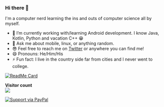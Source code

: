 ### Hi there 👋

I'm a computer nerd learning the ins and outs of computer science all by myself.

- 🔭 I’m currently working with/learning Android development. I know Java, Kotlin, Python and vacation C++ 😁
- 💬 Ask me about mobile, linux, or anything random.
- 😎 Feel free to reach me on [Twitter](https://twitter.com/Naveen3Singh) or anywhere you can find me!
- 😄 Pronouns: He/Him/His
- ⚡ Fun fact: I live in the country side far from cities and I never went to college.

[![ReadMe Card](https://github-readme-stats.vercel.app/api?username=Naveen3Singh&show_icons=true&include_all_commits=true&hide_rank=true&bg_color=30,FF5F6D,ffb88c&title_color=fff&text_color=fff&icon_color=fff)](https://github.com/anuraghazra/github-readme-stats)

<p align="left"> 
  <b>Visitor count</b><br>
  <img src="https://profile-counter.glitch.me/Naveen3Singh/count.svg" />
</p>

[![Support via PayPal](https://cdn.rawgit.com/twolfson/paypal-github-button/1.0.0/dist/button.svg)](https://www.paypal.com/paypalme/naveen3singh?country.x=IN&locale.x=en_GB)
